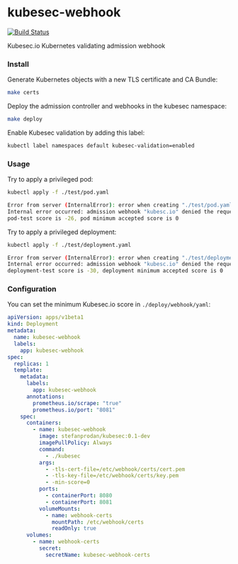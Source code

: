 # kubesec-webhook

[![Build Status](https://travis-ci.org/stefanprodan/kubesec-webhook.svg?branch=master)](https://travis-ci.org/stefanprodan/kubesec-webhook)

Kubesec.io Kubernetes validating admission webhook

### Install

Generate Kubernetes objects with a new TLS certificate and CA Bundle:

```bash
make certs
```

Deploy the admission controller and webhooks in the kubesec namespace:

```bash
make deploy
``` 

Enable Kubesec validation by adding this label:

```bash
kubectl label namespaces default kubesec-validation=enabled
```

### Usage

Try to apply a privileged pod:

```bash
kubectl apply -f ./test/pod.yaml

Error from server (InternalError): error when creating "./test/pod.yaml": 
Internal error occurred: admission webhook "kubesc.io" denied the request: 
pod-test score is -26, pod minimum accepted score is 0
``` 

Try to apply a privileged deployment:

```bash
kubectl apply -f ./test/deployment.yaml

Error from server (InternalError): error when creating "./test/deployment.yaml": 
Internal error occurred: admission webhook "kubesc.io" denied the request: 
deployment-test score is -30, deployment minimum accepted score is 0
```

### Configuration

You can set the minimum Kubesec.io score in `./deploy/webhook/yaml`:

```yaml
apiVersion: apps/v1beta1
kind: Deployment
metadata:
  name: kubesec-webhook
  labels:
    app: kubesec-webhook
spec:
  replicas: 1
  template:
    metadata:
      labels:
        app: kubesec-webhook
      annotations:
        prometheus.io/scrape: "true"
        prometheus.io/port: "8081"
    spec:
      containers:
        - name: kubesec-webhook
          image: stefanprodan/kubesec:0.1-dev
          imagePullPolicy: Always
          command:
            - ./kubesec
          args:
            - -tls-cert-file=/etc/webhook/certs/cert.pem
            - -tls-key-file=/etc/webhook/certs/key.pem
            - -min-score=0
          ports:
            - containerPort: 8080
            - containerPort: 8081
          volumeMounts:
            - name: webhook-certs
              mountPath: /etc/webhook/certs
              readOnly: true
      volumes:
        - name: webhook-certs
          secret:
            secretName: kubesec-webhook-certs
```

